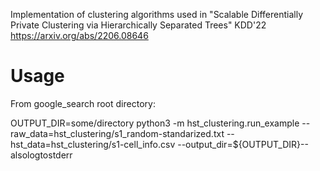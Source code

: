 Implementation of clustering algorithms used in
"Scalable Differentially Private Clustering via Hierarchically
Separated Trees" KDD'22 https://arxiv.org/abs/2206.08646

# Usage
From google_search root directory:

OUTPUT_DIR=some/directory
python3 -m hst_clustering.run_example --raw_data=hst_clustering/s1_random-standarized.txt --hst_data=hst_clustering/s1-cell_info.csv --output_dir=${OUTPUT_DIR}--alsologtostderr
